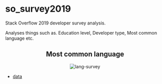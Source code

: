 # so_survey2019

Stack Overflow 2019 developer survey analysis. 

Analyses things such as. Education level, Developer type, Most common language etc.

<h2 align="center">
  Most common language 
</h2>

<p align="center">
<img src="https://user-images.githubusercontent.com/39559256/63790618-4f5b1e80-c902-11e9-9136-47d7d3984540.PNG" alt="lang-survey">
</p>

* [data](https://insights.stackoverflow.com/survey/2019)